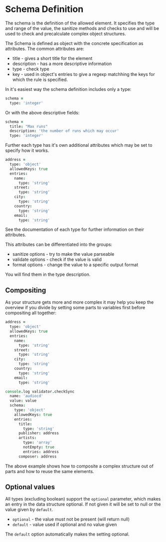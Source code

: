 Schema Definition
==============================================================

The schema is the definition of the allowed element. It specifies the type and range
of the value, the sanitize methods and checks to use and will be used to check and
precalculate complex object structures.

The Schema is defined as object with the concrete specification as
attributes. The common attributes are:

- title - gives a short title for the element
- description - has a more descriptive information
- type - check type
- key - used in object's entries to give a regexp matchhing the keys for which
  the rule is specified.

In it's easiest way the schema definition includes only a type:

``` coffee
schema =
  type: 'integer'
```

Or with the above descriptive fields:

``` coffee
schema =
  title: "Max runs"
  description: 'the number of runs which may occur'
  type: 'integer'
```

Further each type has it's own additional attributes which may be set to
specify how it works.

``` coffee
address =
  type: 'object'
  allowedKeys: true
  entries:
    name:
      type: 'string'
    street:
      type: 'string'
    city:
      type: 'string'
    country:
      type: 'string'
    email:
      type: 'string'
```

See the documentation of each type for further information on their attributes.

This attributes can be differentiated into the groups:

- sanitize options - try to make the value parseable
- validate options - check if the value is valid
- format options - change the value to a specific output format

You will find them in the type description.


Compositing
----------------------------------------------------

As your structure gets more and more complex it may help you keep the overview
if you divide by setting some parts to variables first before compositing all
together:

``` coffee
address =
  type: 'object'
  allowedKeys: true
  entries:
    name:
      type: 'string'
    street:
      type: 'string'
    city:
      type: 'string'
    country:
      type: 'string'
    email:
      type: 'string'

console.log validator.checkSync
  name: 'audiocd'
  value: value
  schema:
    type: 'object'
    allowedKeys: true
    entries:
      title:
        type: 'string'
      publisher: address
      artists:
        type: 'array'
        notEmpty: true
        entries: address
      composer: address
```

The above example shows how to composite a complex structure out of parts and
how to reuse the same elements.


Optional values
-----------------------------------------------------------

All types (excluding boolean) support the `optional` parameter, which makes an
entry in the data structure optional.
If not given it will be set to null or the value given by `default`.

- `optional` - the value must not be present (will return null)
- `default` - value used if optional and no value given

The `default` option automatically makes the setting optional.
